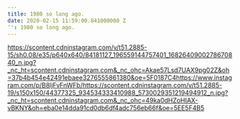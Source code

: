 ```yaml
---
title: 1980 so long ago.
date: 2020-02-15 11:59:00.841000000 Z
'': 1980 so long ago.
---
```


https://scontent.cdninstagram.com/v/t51.2885-15/sh0.08/e35/p640x640/84181127_196559144757401_1682640900278670840_n.jpg?_nc_ht=scontent.cdninstagram.com&_nc_ohc=Akae57Lsd7UAX9pg02Z&oh=37b4b454e42491ebaee3276555861380&oe=5F0187C4https://www.instagram.com/p/B8ljFvFnWFb/https://scontent.cdninstagram.com/v/t51.2885-19/s150x150/44377325_934534333410988_5730029351219494912_n.jpg?_nc_ht=scontent.cdninstagram.com&_nc_ohc=49ka0dHZoHIAX-vBKNY&oh=eba0e14dda91cd0db6df4adc756eb66f&oe=5EE5F4B5